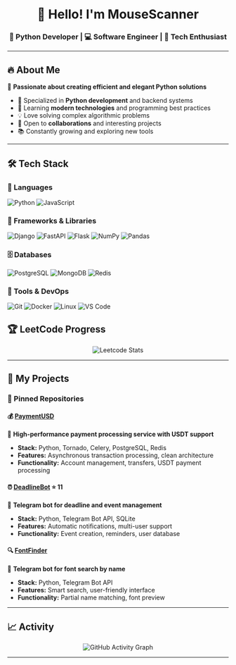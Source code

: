 <div align="center">
  
# 👋 Hello! I'm MouseScanner

### 🐍 Python Developer | 💻 Software Engineer | 🚀 Tech Enthusiast

</div>

---

## 🔥 About Me

🎯 **Passionate about creating efficient and elegant Python solutions**

- 🐍 Specialized in **Python development** and backend systems
- 🌱 Learning **modern technologies** and programming best practices
- 💡 Love solving complex algorithmic problems
- 🤝 Open to **collaborations** and interesting projects
- 📚 Constantly growing and exploring new tools

---

## 🛠️ Tech Stack

### 🐍 Languages
![Python](https://img.shields.io/badge/Python-3776AB?style=for-the-badge&logo=python&logoColor=white)
![JavaScript](https://img.shields.io/badge/JavaScript-F7DF1E?style=for-the-badge&logo=javascript&logoColor=black)

### 🚀 Frameworks & Libraries
![Django](https://img.shields.io/badge/Django-092E20?style=for-the-badge&logo=django&logoColor=white)
![FastAPI](https://img.shields.io/badge/FastAPI-009688?style=for-the-badge&logo=fastapi&logoColor=white)
![Flask](https://img.shields.io/badge/Flask-000000?style=for-the-badge&logo=flask&logoColor=white)
![NumPy](https://img.shields.io/badge/NumPy-013243?style=for-the-badge&logo=numpy&logoColor=white)
![Pandas](https://img.shields.io/badge/Pandas-150458?style=for-the-badge&logo=pandas&logoColor=white)

### 🗄️ Databases
![PostgreSQL](https://img.shields.io/badge/PostgreSQL-316192?style=for-the-badge&logo=postgresql&logoColor=white)
![MongoDB](https://img.shields.io/badge/MongoDB-4EA94B?style=for-the-badge&logo=mongodb&logoColor=white)
![Redis](https://img.shields.io/badge/Redis-DC382D?style=for-the-badge&logo=redis&logoColor=white)

### 🔧 Tools & DevOps
![Git](https://img.shields.io/badge/Git-F05032?style=for-the-badge&logo=git&logoColor=white)
![Docker](https://img.shields.io/badge/Docker-2496ED?style=for-the-badge&logo=docker&logoColor=white)
![Linux](https://img.shields.io/badge/Linux-FCC624?style=for-the-badge&logo=linux&logoColor=black)
![VS Code](https://img.shields.io/badge/VS_Code-007ACC?style=for-the-badge&logo=visual-studio-code&logoColor=white)


## 🏆 LeetCode Progress

<div align="center">
  
![Leetcode Stats](https://leetcard.jacoblin.cool/MouseScanner?theme=dark&font=Karma&ext=heatmap)

</div>

---

## 🚀 My Projects

### 📌 Pinned Repositories

#### 💰 [PaymentUSD](https://github.com/MouseScanner/PaymentUSD)
🏦 **High-performance payment processing service with USDT support**
- **Stack:** Python, Tornado, Celery, PostgreSQL, Redis
- **Features:** Asynchronous transaction processing, clean architecture
- **Functionality:** Account management, transfers, USDT payment processing

#### ⏰ [DeadlineBot](https://github.com/MouseScanner/DeadlineBot) ⭐ 11
🤖 **Telegram bot for deadline and event management**
- **Stack:** Python, Telegram Bot API, SQLite
- **Features:** Automatic notifications, multi-user support
- **Functionality:** Event creation, reminders, user database

#### 🔍 [FontFinder](https://github.com/MouseScanner/FontFinder)
📝 **Telegram bot for font search by name**
- **Stack:** Python, Telegram Bot API
- **Features:** Smart search, user-friendly interface
- **Functionality:** Partial name matching, font preview

---

## 📈 Activity

<div align="center">
  
![GitHub Activity Graph](https://github-readme-activity-graph.vercel.app/graph?username=MouseScanner&theme=react-dark&hide_border=true)

</div>

---
